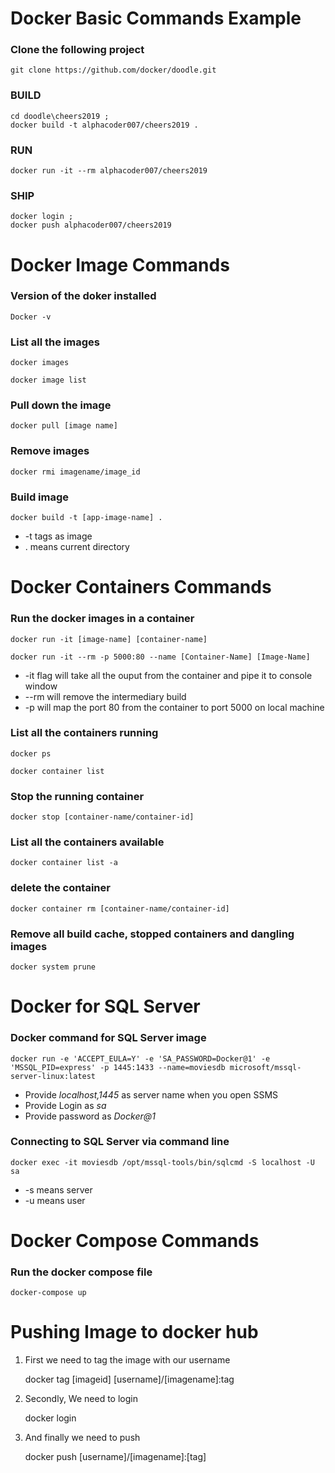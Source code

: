 Docker Basic Commands Example
===================================

### Clone the following project 

	git clone https://github.com/docker/doodle.git

### BUILD 

	cd doodle\cheers2019 ; 
	docker build -t alphacoder007/cheers2019 .

### RUN 

	docker run -it --rm alphacoder007/cheers2019


### SHIP

	docker login ; 
	docker push alphacoder007/cheers2019


Docker Image Commands 
========================

### Version of the doker installed

	Docker -v

### List all the images

	docker images

	docker image list

### Pull down the image

	docker pull [image name] 

### Remove images

	docker rmi imagename/image_id 

### Build image

	docker build -t [app-image-name] . 

- -t tags as image
- . means current directory

Docker Containers Commands 
===========================

### Run the docker images in a container

	docker run -it [image-name] [container-name] 

	docker run -it --rm -p 5000:80 --name [Container-Name] [Image-Name]

- -it flag will take all the ouput from the container and pipe it to console window
- --rm will remove the intermediary build
- -p will map the port 80 from the container to port 5000 on local machine  

### List all the containers running
	
	docker ps

	docker container list

### Stop the running container
	
	docker stop [container-name/container-id]
	
### List all the containers available

	docker container list -a

### delete the container 

	docker container rm [container-name/container-id]

### Remove all build cache, stopped containers and dangling images 

	docker system prune

Docker for SQL Server 
=====================================

### Docker command for SQL Server image 

	docker run -e 'ACCEPT_EULA=Y' -e 'SA_PASSWORD=Docker@1' -e 'MSSQL_PID=express' -p 1445:1433 --name=moviesdb microsoft/mssql-server-linux:latest

- Provide _localhost,1445_ as server name when you open SSMS
- Provide Login as _sa_
- Provide password as  _Docker@1_

### Connecting to SQL Server via command line

	docker exec -it moviesdb /opt/mssql-tools/bin/sqlcmd -S localhost -U sa

- -s means server
- -u means user

Docker Compose Commands
==============================

### Run the docker compose file
	
	docker-compose up


Pushing Image to docker hub
=================================

1. First we need to tag the image with our username 

	docker tag [imageid] [username]/[imagename]:tag

2. Secondly, We need to login  

	docker login

3. And finally we need to push 

	docker push [username]/[imagename]:[tag]








 